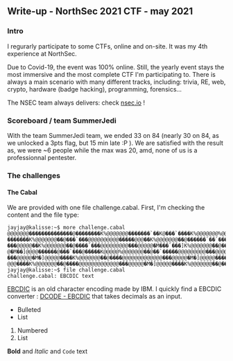 ## Write-up - NorthSec 2021 CTF - may 2021

### Intro
I regurarly participate to some CTFs, online and on-site. 
It was my 4th experience at NorthSec.

Due to Covid-19, the event was 100% online. 
Still, the yearly event stays the most immersive and the most complete CTF I'm participating to.
There is always a main scenario with many different tracks, including: trivia, RE, web, crypto, hardware (badge hacking), programming, forensics...

The NSEC team always delivers: check [nsec.io](https://nsec.io) !

### Scoreboard / team SummerJedi
With the team SummerJedi team, we ended 33 on 84 (nearly 30 on 84, as we unlocked a 3pts flag, but 15 min late :P ). 
We are satisfied with the result as, we were ~6 people while the max was 20, amd, none of us is a professionnal pentester.

### The challenges
#### The Cabal
We are provided with one file challenge.cabal.
First, I'm checking the content and the file type:
```
jayjay@kalisse:~$ more challenge.cabal 
@@@@@@@��������������@��������K%@@@@@@@�������`��K@���`����K%@@@@@@@%@@@@@@@����@��������K%@@@@@@@�������`�������@
�������K%@@@@@@@��@���`���@@@@@@@@@@�����@@@��K%@@@@@@@��@������`��`����@@@�����@@@��K%@@@@@@@��@����`�����@@@@@@@
���@@@@@��K%@@@@@@@��@����`���@@@@@@@@@���@@@@@�M���`���]K%@@@@@@@��@���`�����K%@@@@@@@@@@@��@���`�����@@@@���@@@@
@�M��]@@@@������@���`���@�����K@@@@@%@@@@@@@��@��`�����@@@@@@@@@���@@@@@�M�]@@@@@����K%@@@@@@@��@����@@@@@@@@@@@@@
���@@@@@�M�]@@@@@����K%@@@@@@@��@����@@@@@@@@@@@@@���@@@@@�M�]@@@@@����K%@@@@@@@��@�����@@@@@@@@@@@@���@@@@@�M�]@@
@@@����K%@@@@@@@��@����@@@@@@@@@@@@@���@@@@@�M�]@@@@@����K%@@@@@@@��@����@@@@@@@@@@@@@���@@@@@�M�]@@@@@����K%@@@@@
jayjay@kalisse:~$ file challenge.cabal 
challenge.cabal: EBCDIC text
```
[EBCDIC](https://en.wikipedia.org/wiki/EBCDIC) is an old character encoding made by IBM. I quickly find a EBCDIC converter : [DCODE - EBCDIC](https://www.dcode.fr/codage-ebcdic) that takes decimals as an input.

- Bulleted
- List

1. Numbered
2. List

**Bold** and _Italic_ and `Code` text
